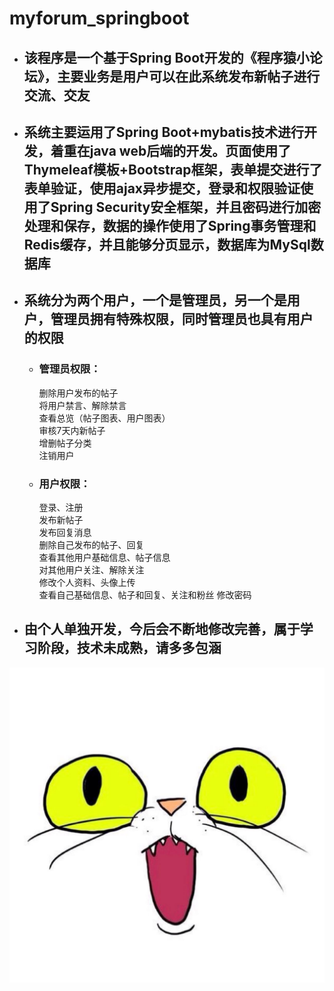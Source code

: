 # myforum_springboot  

* ## 该程序是一个基于Spring Boot开发的《程序猿小论坛》，主要业务是用户可以在此系统发布新帖子进行交流、交友

* ## 系统主要运用了Spring Boot+mybatis技术进行开发，着重在java web后端的开发。页面使用了Thymeleaf模板+Bootstrap框架，表单提交进行了表单验证，使用ajax异步提交，登录和权限验证使用了Spring Security安全框架，并且密码进行加密处理和保存，数据的操作使用了Spring事务管理和Redis缓存，并且能够分页显示，数据库为MySql数据库

* ## 系统分为两个用户，一个是管理员，另一个是用户，管理员拥有特殊权限，同时管理员也具有用户的权限  

  * ### 管理员权限：  
  
    删除用户发布的帖子  
    将用户禁言、解除禁言  
    查看总览（帖子图表、用户图表）  
    审核7天内新帖子  
    增删帖子分类  
    注销用户  
    
  * ### 用户权限： 
  
    登录、注册  
    发布新帖子  
    发布回复消息  
    删除自己发布的帖子、回复  
    查看其他用户基础信息、帖子信息  
    对其他用户关注、解除关注  
    修改个人资料、头像上传  
    查看自己基础信息、帖子和回复、关注和粉丝
    修改密码  

* ## 由个人单独开发，今后会不断地修改完善，属于学习阶段，技术未成熟，请多多包涵

![image](https://github.com/TadZdh/myforum_springboot/blob/master/project_img/cat.jpg)
